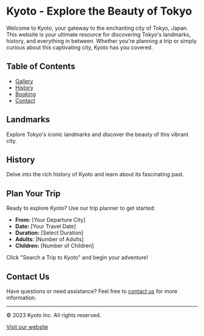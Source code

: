 # Kyoto - Explore the Beauty of Tokyo

Welcome to Kyoto, your gateway to the enchanting city of Tokyo, Japan. This website is your ultimate resource for discovering Tokyo's landmarks, history, and everything in between. Whether you're planning a trip or simply curious about this captivating city, Kyoto has you covered.

## Table of Contents

- [Gallery](#landmarks)
- [History](#history)
- [Booking](#plan-your-trip)
- [Contact](#contact-us)

## Landmarks

Explore Tokyo's iconic landmarks and discover the beauty of this vibrant city.

## History

Delve into the rich history of Kyoto and learn about its fascinating past.

## Plan Your Trip

Ready to explore Kyoto? Use our trip planner to get started:
- **From:** [Your Departure City]
- **Date:** [Your Travel Date]
- **Duration:** [Select Duration]
- **Adults:** [Number of Adults]
- **Children:** [Number of Children]

Click "Search a Trip to Kyoto" and begin your adventure!

## Contact Us

Have questions or need assistance? Feel free to [contact us](https://maxberglund2.github.io/KyotoInc/html/contact.html) for more information.

---

&copy; 2023 Kyoto Inc. All rights reserved.

[Visit our website](https://maxberglund2.github.io/KyotoInc/)
